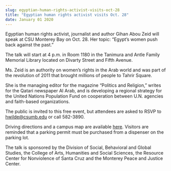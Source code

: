 ```yaml
---
slug: egyptian-human-rights-activist-visits-oct-28
title: "Egyptian human rights activist visits Oct. 28"
date: January 01 2020
---
```


<p>Egyptian human rights activist, journalist and author Gihan Abou Zeid will speak at CSU Monterey Bay on Oct. 28. Her topic: “Egypt’s women push back against the past.”
</p><p>The talk will start at 4 p.m. in Room 1180 in the Tanimura and Antle Family Memorial Library located on Divarty Street and Fifth Avenue.
</p><p>Ms. Zeid is an authority on women’s rights in the Arab world and was part of the revolution of 2011 that brought millions of people to Tahrir Square.
</p><p>She is the managing editor for the magazine “Politics and Religion,” writes for the Qatari newspaper Al Arab, and is developing a regional strategy for the United Nations Population Fund on cooperation between U.N. agencies and faith-based organizations.
</p><p>The public is invited to this free event, but attendees are asked to RSVP to <a href="&#109;&#97;&#x69;&#x6c;&#x74;&#111;&#58;&#x68;&#x77;&#x69;&#108;&#100;&#x65;&#x40;&#x63;&#115;&#117;&#x6d;&#x62;&#x2e;&#101;&#100;&#x75;">hwilde@csumb.edu</a> or call 582-3890.
</p><p>Driving directions and a campus map are available <a href="http://csumb.edu/maps">here</a>. Visitors are reminded that a parking permit must be purchased from a dispenser on the parking lot.
</p><p>The talk is sponsored by the Division of Social, Behavioral and Global Studies, the College of Arts, Humanities and Social Sciences, the Resource Center for Nonviolence of Santa Cruz and the Monterey Peace and Justice Center.
</p><p> 
</p>
